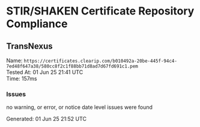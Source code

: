 # STIR/SHAKEN Certificate Repository Compliance

## TransNexus

Name: `https://certificates.clearip.com/b010492a-20be-445f-94c4-7ed48f647a38/580cc8f2c1f88bb71d8ad7d67fd691c1.pem`\
Tested At: 01 Jun 25 21:41 UTC\
Time: 157ms

### Issues

no warning, or error, or notice date level issues were found

Generated: 01 Jun 25 21:52 UTC